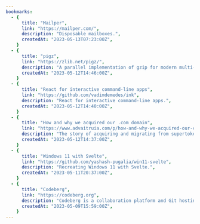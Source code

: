 ```yaml
---
bookmarks:
  - {
      title: "Mailper",
      link: "https://mailper.com/",
      description: "Disposable mailboxes.",
      createdAt: "2023-05-13T07:23:00Z",
    }
  - {
      title: "pigz",
      link: "https://zlib.net/pigz/",
      description: "A parallel implementation of gzip for modern multi-processor, multi-core machines.",
      createdAt: "2023-05-12T14:46:00Z",
    }
  - {
      title: "React for interactive command-line apps",
      link: "https://github.com/vadimdemedes/ink",
      description: "React for interactive command-line apps.",
      createdAt: "2023-05-12T14:40:00Z",
    }
  - {
      title: "How and why we acquired our .com domain",
      link: "https://www.advaitruia.com/p/how-and-why-we-acquired-our-com-domain",
      description: "The story of acquiring and migrating from supertokens.io to supertokens.com.",
      createdAt: "2023-05-12T14:37:00Z",
    }
  - {
      title: "Windows 11 with Svelte",
      link: "https://github.com/yashash-pugalia/win11-svelte",
      description: "Recreating Windows 11 with Svelte.",
      createdAt: "2023-05-11T20:37:00Z",
    }
  - {
      title: "Codeberg",
      link: "https://codeberg.org",
      description: "Codeberg is a collaboration platform and Git hosting for free and open source software, content and projects.",
      createdAt: "2023-05-09T15:59:00Z",
    }
---
```

